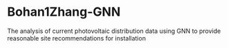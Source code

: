 # Bohan1Zhang-GNN
The analysis of current photovoltaic distribution data using GNN to provide reasonable site recommendations for installation
